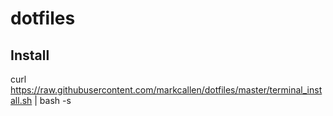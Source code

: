 # dotfiles

## Install

curl https://raw.githubusercontent.com/markcallen/dotfiles/master/terminal_install.sh | bash -s 
